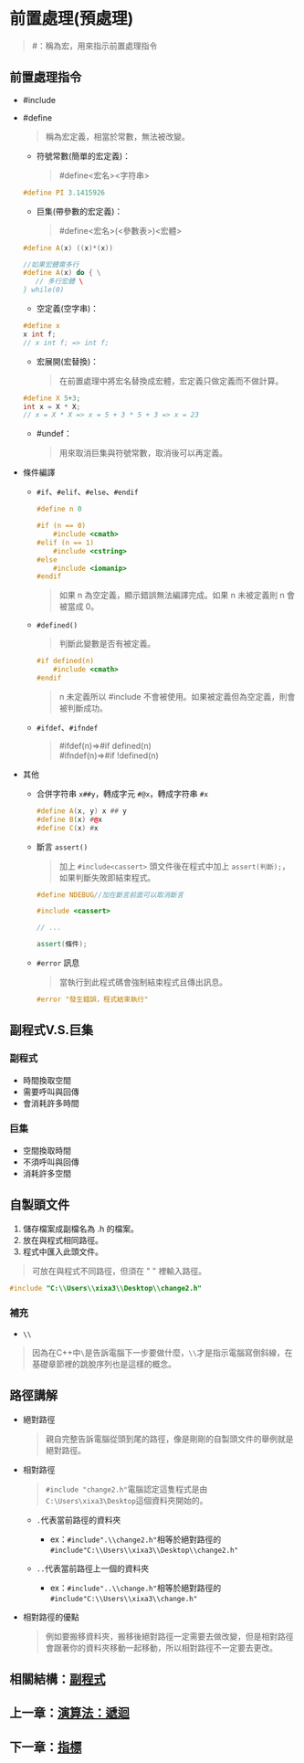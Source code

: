 # 前置處理(預處理)
> #：稱為宏，用來指示前置處理指令

## 前置處理指令
  - #include
  - #define
    
     > 稱為宏定義，相當於常數，無法被改變。

     - 符號常數(簡單的宏定義)：

       > #define<宏名><字符串>

     ```cpp
     #define PI 3.1415926
     ```
     - 巨集(帶參數的宏定義)：
       
       > #define<宏名>(<參數表>)<宏體>

     ```cpp
     #define A(x) ((x)*(x))

     //如果宏體需多行
     #define A(x) do { \
        // 多行宏體 \
     } while(0)
     ```
     
     - 空定義(空字串)：
    
     ```cpp
     #define x
     x int f;
     // x int f; => int f;
     ```

     - 宏展開(宏替換)：
    
       > 在前置處理中將宏名替換成宏體，宏定義只做定義而不做計算。

     ```cpp
     #define X 5+3;
     int x = X * X;
     // x = X * X => x = 5 + 3 * 5 + 3 => x = 23
     ```
     - #undef：
    
       > 用來取消巨集與符號常數，取消後可以再定義。
     
  - 條件編譯
    
    - `#if`、`#elif`、`#else`、`#endif`
    
      ```cpp
      #define n 0
      
      #if (n == 0)
          #include <cmath>
      #elif (n == 1)
          #include <cstring>
      #else
          #include <iomanip>
      #endif
      ```
      > 如果 n 為空定義，顯示錯誤無法編譯完成。如果 n 未被定義則 n 會被當成 0。
    
    - `#defined()`
    
      > 判斷此變數是否有被定義。
      ```cpp
      #if defined(n)
          #include <cmath>
      #endif
      ```
      
      > n 未定義所以 #include <cmath> 不會被使用。如果被定義但為空定義，則會被判斷成功。

    - `#ifdef`、`#ifndef`
      
      > #ifdef(n)=>#if  defined(n)  
      > #ifndef(n)=>#if  !defined(n)

  - 其他
    
    - 合併字符串 `x##y`，轉成字元 `#@x`，轉成字符串 `#x`
    
      ```cpp
      #define A(x, y) x ## y
      #define B(x) #@x
      #define C(x) #x
      ```

    - 斷言 `assert()`
      
      >加上 `#include<cassert>` 頭文件後在程式中加上 `assert(判斷);`，如果判斷失敗即結束程式。
      
      ```cpp
      #define NDEBUG//加在斷言前面可以取消斷言

      #include <cassert>
      
      // ...
      
      assert(條件);
      ```

    - `#error` 訊息
   

      >當執行到此程式碼會強制結束程式且傳出訊息。
      
      ```cpp
      #error "發生錯誤，程式結束執行"
      ```
## 副程式V.S.巨集

### 副程式

- 時間換取空間
- 需要呼叫與回傳
- 會消耗許多時間

### 巨集

- 空間換取時間
- 不須呼叫與回傳
- 消耗許多空間

## 自製頭文件

  1. 儲存檔案成副檔名為 .h 的檔案。
  2. 放在與程式相同路徑。
  3. 程式中匯入此頭文件。

  > 可放在與程式不同路徑，但須在 " " 裡輸入路徑。

  ```cpp
  #include "C:\\Users\\xixa3\\Desktop\\change2.h"
  ```

### 補充

- `\\`
    
> 因為在C++中`\`是告訴電腦下一步要做什麼，`\\`才是指示電腦寫倒斜線，在基礎章節裡的跳脫序列也是這樣的概念。
    
## 路徑講解
      
  - 絕對路徑

    > 親自完整告訴電腦從頭到尾的路徑，像是剛剛的自製頭文件的舉例就是絕對路徑。
    
  - 相對路徑
    
    > `#include "change2.h"`電腦認定這隻程式是由`C:\Users\xixa3\Desktop`這個資料夾開始的。

    - `.`代表當前路徑的資料夾
    
      - ex：`#include".\\change2.h"`相等於絕對路徑的`#include"C:\\Users\\xixa3\\Desktop\\change2.h"`
      
    - `..`代表當前路徑上一個的資料夾
    
      - ex：`#include"..\\change.h"`相等於絕對路徑的`#include"C:\\Users\\xixa3\\change.h"`

  - 相對路徑的優點
    
      > 例如要搬移資料夾，搬移後絕對路徑一定需要去做改變，但是相對路徑會跟著你的資料夾移動一起移動，所以相對路徑不一定要去更改。
      
## 相關結構：[副程式](https://github.com/xixa3333/C-Textbook/blob/main/%E5%89%AF%E7%A8%8B%E5%BC%8F.md)
## 上一章：[演算法：遞迴](https://github.com/xixa3333/C-Textbook/blob/main/%E6%BC%94%E7%AE%97%E6%B3%95%EF%BC%9A%E9%81%9E%E8%BF%B4.md)
## 下一章：[指標](https://github.com/xixa3333/C-Textbook/blob/main/%E6%8C%87%E6%A8%99.md)
